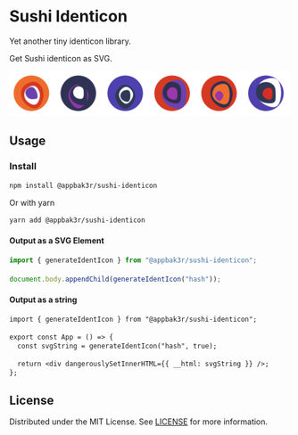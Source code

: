 # Sushi Identicon

Yet another tiny identicon library.

Get Sushi identicon as SVG.

![Example](https://raw.githubusercontent.com/appbak3r/sushi-identicon/main/demo/example.png)

## Usage

### Install

```sh
npm install @appbak3r/sushi-identicon
```

Or with yarn

```sh
yarn add @appbak3r/sushi-identicon
```

#### Output as a SVG Element

```ts
import { generateIdentIcon } from "@appbak3r/sushi-identicon";

document.body.appendChild(generateIdentIcon("hash"));
```

#### Output as a string

```tsx
import { generateIdentIcon } from "@appbak3r/sushi-identicon";

export const App = () => {
  const svgString = generateIdentIcon("hash", true);

  return <div dangerouslySetInnerHTML={{ __html: svgString }} />;
};
```

## License

Distributed under the MIT License. See [LICENSE](LICENSE) for more information.
